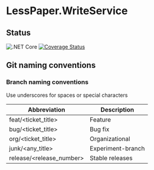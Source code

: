 # LessPaper.WriteService

## Status

![.NET Core](https://github.com/LessPaperWork/LessPaper.WriteService/workflows/.NET%20Core/badge.svg)
[![Coverage Status](https://coveralls.io/repos/github/LessPaperWork/LessPaper.WriteService/badge.svg?branch=master)](https://coveralls.io/github/LessPaperWork/LessPaper.WriteService?branch=master)

## Git naming conventions

### Branch naming conventions

Use underscores for spaces or special characters

| Abbreviation             | Description       |
| ------------------------ | ----------------- |
| feat/<ticket_title>      | Feature           |
| bug/<ticket_title>       | Bug fix           |
| org/<ticket_title>       | Organizational    |
| junk/<any_title>         | Experiment-branch |
| release/<release_number> | Stable releases   |

